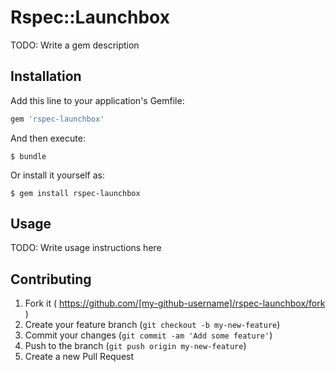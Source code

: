 # Rspec::Launchbox

TODO: Write a gem description

## Installation

Add this line to your application's Gemfile:

```ruby
gem 'rspec-launchbox'
```

And then execute:

    $ bundle

Or install it yourself as:

    $ gem install rspec-launchbox

## Usage

TODO: Write usage instructions here

## Contributing

1. Fork it ( https://github.com/[my-github-username]/rspec-launchbox/fork )
2. Create your feature branch (`git checkout -b my-new-feature`)
3. Commit your changes (`git commit -am 'Add some feature'`)
4. Push to the branch (`git push origin my-new-feature`)
5. Create a new Pull Request
